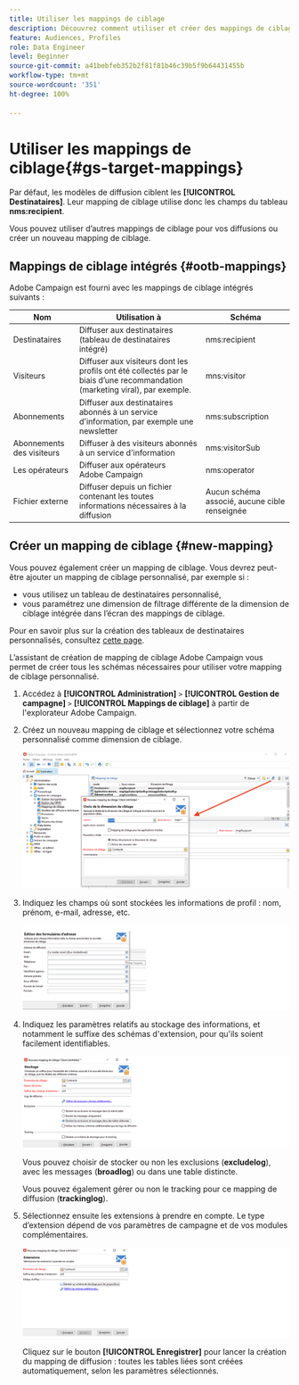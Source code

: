 ```yaml
---
title: Utiliser les mappings de ciblage
description: Découvrez comment utiliser et créer des mappings de ciblage
feature: Audiences, Profiles
role: Data Engineer
level: Beginner
source-git-commit: a41bebfeb352b2f81f81b46c39b5f9b64431455b
workflow-type: tm+mt
source-wordcount: '351'
ht-degree: 100%

---
```


# Utiliser les mappings de ciblage{#gs-target-mappings}

Par défaut, les modèles de diffusion ciblent les **[!UICONTROL Destinataires]**. Leur mapping de ciblage utilise donc les champs du tableau **nms:recipient**.

Vous pouvez utiliser d’autres mappings de ciblage pour vos diffusions ou créer un nouveau mapping de ciblage.

## Mappings de ciblage intégrés {#ootb-mappings}

Adobe Campaign est fourni avec les mappings de ciblage intégrés suivants :

| Nom | Utilisation à | Schéma |
|---|---|---|
| Destinataires | Diffuser aux destinataires (tableau de destinataires intégré) | nms:recipient |
| Visiteurs | Diffuser aux visiteurs dont les profils ont été collectés par le biais d’une recommandation (marketing viral), par exemple. | mns:visitor |
| Abonnements  | Diffuser aux destinataires abonnés à un service d&#39;information, par exemple une newsletter | nms:subscription |
| Abonnements des visiteurs | Diffuser à des visiteurs abonnés à un service d&#39;information | nms:visitorSub |
| Les opérateurs | Diffuser aux opérateurs Adobe Campaign | nms:operator |
| Fichier externe | Diffuser depuis un fichier contenant les toutes informations nécessaires à la diffusion | Aucun schéma associé, aucune cible renseignée |

## Créer un mapping de ciblage {#new-mapping}

Vous pouvez également créer un mapping de ciblage. Vous devrez peut-être ajouter un mapping de ciblage personnalisé, par exemple si :

* vous utilisez un tableau de destinataires personnalisé,
* vous paramétrez une dimension de filtrage différente de la dimension de ciblage intégrée dans l’écran des mappings de ciblage.

Pour en savoir plus sur la création des tableaux de destinataires personnalisés, consultez [cette page](../dev/custom-recipient.md).

L’assistant de création de mapping de ciblage Adobe Campaign vous permet de créer tous les schémas nécessaires pour utiliser votre mapping de ciblage personnalisé.

1. Accédez à **[!UICONTROL Administration]** `>` **[!UICONTROL Gestion de campagne]** `>` **[!UICONTROL Mappings de ciblage]** à partir de l&#39;explorateur Adobe Campaign.

1. Créez un nouveau mapping de ciblage et sélectionnez votre schéma personnalisé comme dimension de ciblage.

   ![](assets/new-target-mapping.png)


1. Indiquez les champs où sont stockées les informations de profil : nom, prénom, e-mail, adresse, etc.

   ![](assets/wf_new_mapping_define_join.png)

1. Indiquez les paramètres relatifs au stockage des informations, et notamment le suffixe des schémas d&#39;extension, pour qu&#39;ils soient facilement identifiables.

   ![](assets/wf_new_mapping_define_names.png)

   Vous pouvez choisir de stocker ou non les exclusions (**excludelog**), avec les messages (**broadlog**) ou dans une table distincte.

   Vous pouvez également gérer ou non le tracking pour ce mapping de diffusion (**trackinglog**).

1. Sélectionnez ensuite les extensions à prendre en compte. Le type d’extension dépend de vos paramètres de campagne et de vos modules complémentaires.

   ![](assets/wf_new_mapping_define_extensions.png)

   Cliquez sur le bouton **[!UICONTROL Enregistrer]** pour lancer la création du mapping de diffusion : toutes les tables liées sont créées automatiquement, selon les paramètres sélectionnés.

